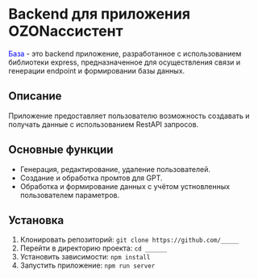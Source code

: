 # <span>Backend для приложения OZONассистент</span>
<span style="color:blue">База</span> - это backend приложение, разработанное с использованием библиотеки express, 
предназначенное для осуществления связи и генерации endpoint и формировании базы данных.


## Описание

Приложение предоставляет пользователю возможность создавать и получать данные с использованием RestAPI запросов.

## Основные функции

- Генерация, редактирование, удаление пользователей.
- Создание и обработка промтов для GPT.
- Обработка и формирование данных с учётом устновленных пользователем параметров.

## Установка

1. Клонировать репозиторий: `git clone https://github.com/_____`
2. Перейти в директорию проекта: `cd ______`
3. Установить зависимости: `npm install`
4. Запустить приложение: `npm run server`